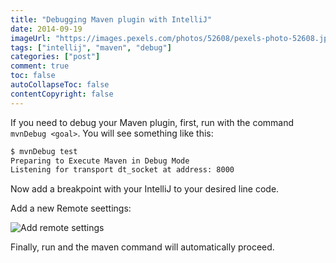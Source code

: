 ```yaml
---
title: "Debugging Maven plugin with IntelliJ"
date: 2014-09-19
imageUrl: "https://images.pexels.com/photos/52608/pexels-photo-52608.jpeg?w=1260&h=750&auto=compress&cs=tinysrgb"
tags: ["intellij", "maven", "debug"]
categories: ["post"]
comment: true
toc: false
autoCollapseToc: false
contentCopyright: false
---
```


<!--more-->
If you need to debug your Maven plugin, first, run with the command `mvnDebug <goal>`. You will see something like this:

```bash
$ mvnDebug test
Preparing to Execute Maven in Debug Mode
Listening for transport dt_socket at address: 8000
```

Now add a breakpoint with your IntelliJ to your desired line code.

Add a new Remote seettings:

![Add remote settings](/images/2014-09-19/mvn_debug_intellij.png)

Finally, run and the maven command will automatically proceed.
